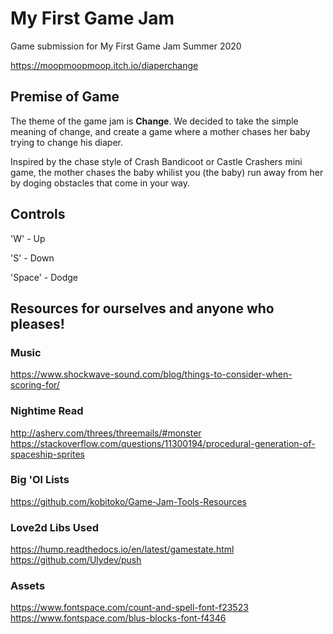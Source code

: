# My First Game Jam
Game submission for My First Game Jam Summer 2020

https://moopmoopmoop.itch.io/diaperchange

## Premise of Game
The theme of the game jam is **Change**. We decided to take the simple meaning of change, and create a game where a mother chases her baby trying to change his diaper.

Inspired by the chase style of Crash Bandicoot or Castle Crashers mini game, the mother chases the baby whilist you (the baby) run away from her by doging obstacles that come in your way.

## Controls
'W' - Up

'S' - Down

'Space' - Dodge

## Resources for ourselves and anyone who pleases!

### Music
https://www.shockwave-sound.com/blog/things-to-consider-when-scoring-for/

### Nightime Read
http://asherv.com/threes/threemails/#monster
https://stackoverflow.com/questions/11300194/procedural-generation-of-spaceship-sprites


### Big 'Ol Lists
https://github.com/kobitoko/Game-Jam-Tools-Resources

### Love2d Libs Used 
https://hump.readthedocs.io/en/latest/gamestate.html
https://github.com/Ulydev/push

### Assets
https://www.fontspace.com/count-and-spell-font-f23523
https://www.fontspace.com/blus-blocks-font-f4346

